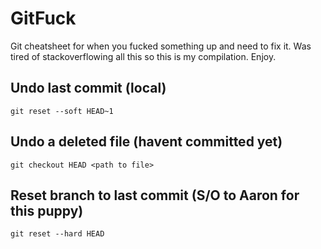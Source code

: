 # GitFuck
Git cheatsheet for when you fucked something up and need to fix it. Was tired of stackoverflowing all this so this is my compilation. Enjoy.

## Undo last commit (local)
```git reset --soft HEAD~1```

## Undo a deleted file (havent committed yet)
```git checkout HEAD <path to file>```

## Reset branch to last commit (S/O to Aaron for this puppy)
```git reset --hard HEAD```
